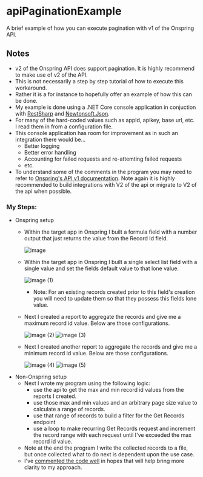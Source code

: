 # apiPaginationExample
A brief example of how you can execute pagination with v1 of the Onspring API.

## Notes
- v2 of the Onspring API does support pagination. It is highly recommend to make use of v2 of the API.
- This is not necessarily a step by step tutorial of how to execute this workaround.
- Rather it is a for instance to hopefully offer an example of how this can be done.
- My example is done using a .NET Core console application in conjuction with [RestSharp](https://restsharp.dev/) and [Newtonsoft.Json](https://www.newtonsoft.com/json).
- For many of the hard-coded values such as appId, apikey, base url, etc. I read them in from a configuration file.
- This console application has room for improvement as in such an integration there would be...
  - Better logging
  - Better error handling
  - Accounting for failed requests and re-attemting failed requests
  - etc.
- To understand some of the comments in the program you may need to refer to [Onspring's API v1 documentation](https://software.onspring.com/hubfs/Training/Admin%20Guide%20-%20API.pdf). Note again it is highly recommended to build integrations with V2 of the api or migrate to V2 of the api when possible.

### My Steps:
- Onspring setup
  - Within the target app in Onspring I built a formula field with a number output that just returns the value from the Record Id field.

    ![image](https://user-images.githubusercontent.com/65925598/157813801-00b7cc90-e3a8-4ff8-8482-444dd4230e1a.png)
  - Within the target app in Onspring I built a single select list field with a single value and set the fields default value to that lone value.
 
    ![image (1)](https://user-images.githubusercontent.com/65925598/157813952-1e2aa12b-c0d6-4c23-86c9-1ebfc3918780.png)
    - Note: For an existing records created prior to this field's creation you will need to update them so that they possess this fields lone value.
  - Next I created a report to aggregate the records and give me a maximum record id value. Below are those configurations.
 
    ![image (2)](https://user-images.githubusercontent.com/65925598/157814161-0a034871-c890-4081-a818-b1ec83195c4d.png)
    ![image (3)](https://user-images.githubusercontent.com/65925598/157814189-7af800b6-2671-45d8-8f74-0d1dc391d37c.png)
  - Next I created another report to aggregate the records and give me a minimum record id value. Below are those configurations.
    
    ![image (4)](https://user-images.githubusercontent.com/65925598/157814460-2d11b1cf-dff9-4adc-9035-26bd52f68f5c.png)
    ![image (5)](https://user-images.githubusercontent.com/65925598/157814483-a02640e1-c445-4bf1-8b0a-ce40a8343d9e.png)
- Non-Onspring setup
  - Next I wrote my program using the following logic:
    - use the api to get the max and min record id values from the reports I created.
    - use those max and min values and an arbitrary page size value to calculate a range of records.
    - use that range of records to build a filter for the Get Records endpoint
    - use a loop to make recurring Get Records request and increment the record range with each request until I've exceeded the max record id value.
  - Note at the end the program I write the collected records to a file, but once collected what to do next is dependent upon the use case.
  - I've [commented the code well](Program.cs) in hopes that will help bring more clarity to my approach.
